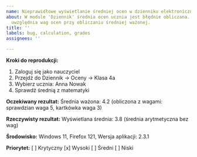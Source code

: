 ```yaml
---
name: Nieprawidłowe wyświetlanie średniej ocen w dzienniku elektronicznym
about: W module 'Dziennik' średnia ocen ucznia jest błędnie obliczana. System nie
  uwzględnia wag ocen przy obliczaniu średniej ważonej.
title: ''
labels: bug, calculation, grades
assignees: ''

---
```


**Kroki do reprodukcji:**
1. Zaloguj się jako nauczyciel
2. Przejdź do Dziennik → Oceny → Klasa 4a
3. Wybierz ucznia: Anna Nowak
4. Sprawdź średnią z matematyki

**Oczekiwany rezultat:**
Średnia ważona: 4.2 (obliczona z wagami: sprawdzian waga 5, kartkówka waga 3)

**Rzeczywisty rezultat:**
Wyświetlana średnia: 3.8 (średnia arytmetyczna bez wag)

**Środowisko:**
Windows 11, 
Firefox 121, 
Wersja aplikacji: 2.3.1

**Priorytet:**
[ ] Krytyczny
[x] Wysoki
[ ] Średni
[ ] Niski
